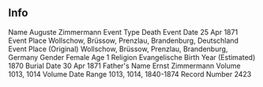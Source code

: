 ## Info

Name	Auguste Zimmermann
Event Type	Death
Event Date	25 Apr 1871
Event Place	Wollschow, Brüssow, Prenzlau, Brandenburg, Deutschland
Event Place (Original)	Wollschow, Brüssow, Prenzlau, Brandenburg, Germany
Gender	Female
Age	1
Religion	Evangelische
Birth Year (Estimated)	1870
Burial Date	30 Apr 1871
Father's Name	Ernst Zimmermann
Volume	1013, 1014
Volume Date Range	1013, 1014, 1840-1874
Record Number	2423
